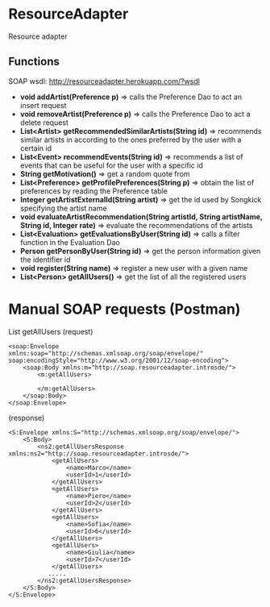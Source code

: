 # ResourceAdapter
Resource adapter

## Functions
SOAP
wsdl: http://resourceadapter.herokuapp.com/?wsdl
- **void addArtist(Preference p)**  =>  calls the Preference Dao to act an insert request
- **void removeArtist(Preference p)**  =>  calls the Preference Dao to act a delete request
- **List\<Artist\> getRecommendedSimilarArtists(String id)**  =>  recommends similar artists in according to the ones preferred by the user with a certain id
- **List\<Event\> recommendEvents(String id)**  =>  recommends a list of events that can be useful for the user with a specific id
- **String getMotivation()**  =>  get a random quote from
- **List\<Preference\> getProfilePreferences(String p)**  =>  obtain the list of preferences by reading the Preference table
- **Integer getArtistExternalId(String artist)**  =>  get the id used by Songkick specifying the artist name
- **void evaluateArtistRecommendation(String artistId, String artistName, String id, Integer rate)**  =>  evaluate the recommendations of the artists
- **List\<Evaluation\> getEvaluationsByUser(String id)**  =>  calls a filter function in the Evaluation Dao
- **Person getPersonByUser(String id)**  =>  get the person information given the identifier id
- **void register(String name)**  =>  register a new user with a given name
- **List\<Person\> getAllUsers()**  =>  get the list of all the registered users


# Manual SOAP requests (Postman)

List<Person> getAllUsers
(request)
  
```
<soap:Envelope
xmlns:soap="http://schemas.xmlsoap.org/soap/envelope/"
soap:encodingStyle="http://www.w3.org/2001/12/soap-encoding">
    <soap:Body xmlns:m="http://soap.resourceadapter.introsde/">
        <m:getAllUsers>

        </m:getAllUsers>
    </soap:Body>
</soap:Envelope>
```

(response)
```
<S:Envelope xmlns:S="http://schemas.xmlsoap.org/soap/envelope/">
    <S:Body>
        <ns2:getAllUsersResponse xmlns:ns2="http://soap.resourceadapter.introsde/">
            <getAllUsers>
                <name>Marco</name>
                <userId>1</userId>
            </getAllUsers>
            <getAllUsers>
                <name>Piero</name>
                <userId>2</userId>
            </getAllUsers>
            <getAllUsers>
                <name>Sofia</name>
                <userId>6</userId>
            </getAllUsers>
            <getAllUsers>
                <name>Giulia</name>
                <userId>7</userId>
            </getAllUsers>
           .....
        </ns2:getAllUsersResponse>
    </S:Body>
</S:Envelope>
```

